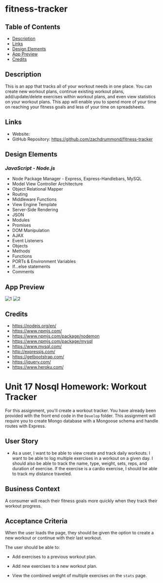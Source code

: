 # fitness-tracker

## Table of Contents
* [Description](#Description)
* [Links](#Links)
* [Design Elements](#Design-Elements)
* [App Preview](#App-Preview)
* [Credits](#Credits)

## Description
This is an app that tracks all of your workout needs in one place. You can create new workout plans, continue existing workout plans, add/update/delete exercises within workout plans, and even view statistics on your workout plans. This app will enable you to spend more of your time on reaching your fitness goals and less of your time on spreadsheets.

## Links
* Website: 
* GitHub Repository: https://github.com/zachdrummond/fitness-tracker

## Design Elements
### *JavaScript - Node.js*
* Node Package Manager - Express, Express-Handlebars, MySQL
* Model View Controller Architecture
* Object Relational Mapper
* Routing
* Middleware Functions
* View Engine Template
* Server-Side Rendering
* JSON
* Modules
* Promises
* DOM Manipulation
* AJAX
* Event Listeners
* Objects
* Methods
* Functions
* PORTs & Environment Variables
* If...else statements
* Comments

## App Preview
![1](./public/assets/img/.png)
![2](./public/assets/img/.png)

## Credits
* https://nodejs.org/en/
* https://www.npmjs.com/
* https://www.npmjs.com/package/nodemon
* https://www.npmjs.com/package/mysql
* https://www.mysql.com/
* http://expressjs.com/
* https://getbootstrap.com/
* https://jquery.com/
* https://www.heroku.com/



# Unit 17 Nosql Homework: Workout Tracker

For this assignment, you'll create a workout tracker. You have already been provided with the front end code in the `Develop` folder. This assignment will require you to create Mongo database with a Mongoose schema and handle routes with Express.

## User Story

* As a user, I want to be able to view create and track daily workouts. I want to be able to log multiple exercises in a workout on a given day. I should also be able to track the name, type, weight, sets, reps, and duration of exercise. If the exercise is a cardio exercise, I should be able to track my distance traveled.

## Business Context

A consumer will reach their fitness goals more quickly when they track their workout progress.

## Acceptance Criteria

When the user loads the page, they should be given the option to create a new workout or continue with their last workout.

The user should be able to:

  * Add exercises to a previous workout plan.

  * Add new exercises to a new workout plan.

  * View the combined weight of multiple exercises on the `stats` page.
